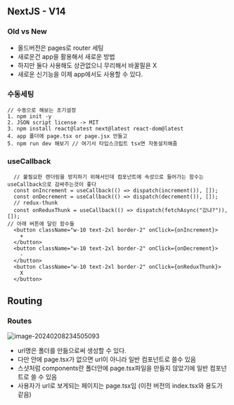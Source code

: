 ## NextJS - V14

### Old vs New

- 올드버전은 pages로 router 세팅
- 새로운건 app을 활용해서 새로운 방법
- 하지만 둘다 사용해도 상관없으니 무리해서 바꿀필욘 X
- 새로운 신기능을 이제 app에서도 사용할 수 있다.

### 수동세팅

```react
// 수동으로 해보는 초기설정
1. npm init -y
2. JSON script license -> MIT
3. npm install react@latest next@latest react-dom@latest
4. app 폴더에 page.tsx or page.jsx 만들고
5. npm run dev 해보기 // 여기서 타입스크립트 tsx면 자동설치해줌

```

### useCallback

```react
  // 불필요한 렌더링을 방지하기 위해서인데 컴포넌트에 속성으로 들어가는 함수는 useCallback으로 감싸주는것이 좋다
  const onIncrement = useCallback(() => dispatch(increment()), []);
  const onDecrement = useCallback(() => dispatch(decrement()), []);
  // redux-thunk
  const onReduxThunk = useCallback(() => dispatch(fetchAsync("갔냐?")), []);
// 아래 버튼에 달린 함수들
  <button className="w-10 text-2xl border-2" onClick={onIncrement}>
    +
  </button>
  <button className="w-10 text-2xl border-2" onClick={onDecrement}>
    -
  </button>
  <button className="w-10 text-2xl border-2" onClick={onReduxThunk}>
    X
  </button>
```

## Routing

### Routes

![image-20240208234505093](C:\Users\han\Desktop\NextJS\nextjs-practice\nextjs-v14-practice\assets\image-20240208234505093.png)

- url명은 폴더를 만듦으로써 생성할 수 있다.
- 다만 안에 page.tsx가 없으면 url이 아니라 일반 컴포넌트로 쓸수 있음
- 스샷처럼 components란 폴더안에 page.tsx파일을 만들지 않았기에 일반 컴포넌트로 쓸 수 있음
- 사용자가 url로 보게되는 페이지는 page.tsx임 (이전 버전의 index.tsx와 용도가 같음)
